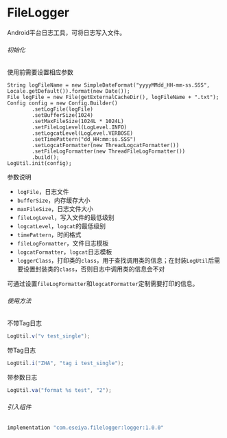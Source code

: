 

# FileLogger

Android平台日志工具，可将日志写入文件。

###### 初始化

使用前需要设置相应参数

```
String logFileName = new SimpleDateFormat("yyyyMMdd_HH-mm-ss.SSS", Locale.getDefault()).format(new Date());
File logFile = new File(getExternalCacheDir(), logFileName + ".txt");
Config config = new Config.Builder()
        .setLogFile(logFile)
        .setBufferSize(1024)
        .setMaxFileSize(1024L * 1024L)
        .setFileLogLevel(LogLevel.INFO)
        .setLogcatLevel(LogLevel.VERBOSE)
        .setTimePattern("dd_HH:mm:ss.SSS")
        .setLogcatFormatter(new ThreadLogcatFormatter())
        .setFileLogFormatter(new ThreadFileLogFormatter())
        .build();
LogUtil.init(config);
```

参数说明

- `logFile`，日志文件
- `bufferSize`，内存缓存大小
- `maxFileSize`，日志文件大小
- `fileLogLevel`，写入文件的最低级别
- `logcatLevel`，`logcat`的最低级别
- `timePattern`，时间格式
- `fileLogFormatter`，文件日志模板
- `logcatFormatter`，`logcat`日志模板
- `loggerClass`，打印类的`class`，用于查找调用类的信息；在封装`LogUtil`后需要设置封装类的`class`，否则日志中调用类的信息会不对

可通过设置`fileLogFormatter`和`logcatFormatter`定制需要打印的信息。

###### 使用方法

不带Tag日志

```java
LogUtil.v("v test_single");
```

带Tag日志

```java
LogUtil.i("ZHA", "tag i test_single");
```

带参数日志

```java
LogUtil.va("format %s test", "2");
```

###### 引入组件

```groovy
implementation "com.eseiya.filelogger:logger:1.0.0"
```
